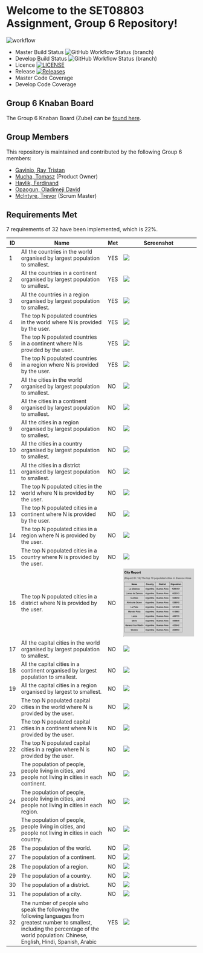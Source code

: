 # Welcome to the SET08803 Assignment, Group 6 Repository!

![workflow](https://github.com/xx00a/Group6/actions/workflows/main.yml/badge.svg)

- Master Build Status ![GitHub Workflow Status (branch)](https://img.shields.io/github/workflow/status/xx00a/Group6/Build%20for%20Group%206%20application/master)
- Develop Build Status ![GitHub Workflow Status (branch)](https://img.shields.io/github/workflow/status/xx00a/Group6/Build%20for%20Group%206%20application/develop)
- Licence [![LICENSE](https://img.shields.io/github/license/xx00a/Group6.svg?style=flat-square)](https://github.com/xx00a/Group6/blob/master/LICENSE)
- Release [![Releases](https://img.shields.io/github/release/xx00a/Group6/all.svg?style=flat-square)](https://github.com/xx00a/Group6/releases)
- Master Code Coverage
- Develop Code Coverage

## Group 6 Knaban Board
The Group 6 Knaban Board (Zube) can be [found here](https://zube.io/napier-151/group-6-project/w/workspace-1/kanban).

## Group Members
This repository is maintained and contributed by the following Group 6 members:

* [Gavinio, Ray Tristan](https://www.github.com/40522829)
* [Mucha, Tomasz](https://www.github.com/TomaszMuchaDev) (Product Owner)
* [Havlik, Ferdinand](https://www.github.com/fredy9669)
* [Opaogun, Oladimeji David](https://www.github.com/avison9)
* [Mclntyre, Trevor](https://www.github.com/xx00a) (Scrum Master)

## Requirements Met

7 requirements of 32 have been implemented, which is 22%.

| ID    | Name | Met | Screenshot |
|-------|------|--|------------|
| 1 |  All the countries in the world organised by largest population to smallest. | YES | ![](https://github.com/xx00a/Group6/blob/master/screenshots/ReportID_1.png?raw=true) |
| 2 |  All the countries in a continent organised by largest population to smallest. | YES | ![](https://github.com/xx00a/Group6/blob/master/screenshots/ReportID_2.png?raw=true) |
| 3 |  All the countries in a region organised by largest population to smallest. | YES | ![](https://github.com/xx00a/Group6/blob/master/screenshots/ReportID_3.png?raw=true) |
| 4 |  The top N populated countries in the world where N is provided by the user. | YES | ![](https://github.com/xx00a/Group6/blob/master/screenshots/ReportID_4.png?raw=true) |
| 5 |  The top N populated countries in a continent where N is provided by the user. | YES | ![](https://github.com/xx00a/Group6/blob/master/screenshots/ReportID_5.png?raw=true) |
| 6 |  The top N populated countries in a region where N is provided by the user. | YES | ![](https://github.com/xx00a/Group6/blob/master/screenshots/ReportID_6.png?raw=true) |
| 7 |  All the cities in the world organised by largest population to smallest. | NO | ![](https://github.com/xx00a/Group6/blob/master/screenshots/ReportID_7.png?raw=true) |
| 8 |  All the cities in a continent organised by largest population to smallest. | NO | ![](https://github.com/xx00a/Group6/blob/master/screenshots/ReportID_8.png?raw=true) |
| 9 |  All the cities in a region organised by largest population to smallest. | NO | ![](https://github.com/xx00a/Group6/blob/master/screenshots/ReportID_9.png?raw=true) |
| 10 |  All the cities in a country organised by largest population to smallest. | NO | ![](https://github.com/xx00a/Group6/blob/master/screenshots/ReportID_10.png?raw=true) |
| 11 |  All the cities in a district organised by largest population to smallest. | NO | ![](https://github.com/xx00a/Group6/blob/master/screenshots/ReportID_11.png?raw=true) |
| 12 |  The top N populated cities in the world where N is provided by the user. | NO | ![](https://github.com/xx00a/Group6/blob/master/screenshots/ReportID_12.png?raw=true) |
| 13 |  The top N populated cities in a continent where N is provided by the user. | NO | ![](https://github.com/xx00a/Group6/blob/master/screenshots/ReportID_13.png?raw=true) |
| 14 |  The top N populated cities in a region where N is provided by the user. | NO | ![](https://github.com/xx00a/Group6/blob/master/screenshots/ReportID_14.png?raw=true) |
| 15 |  The top N populated cities in a country where N is provided by the user. | NO | ![](https://github.com/xx00a/Group6/blob/master/screenshots/ReportID_15.png?raw=true) |
| 16 |  The top N populated cities in a district where N is provided by the user. | NO | ![](https://github.com/xx00a/Group6/blob/master/screenshots/ReportID_16.png?raw=true) |
| 17 |  All the capital cities in the world organised by largest population to smallest. | NO | ![](https://github.com/xx00a/Group6/blob/master/screenshots/ReportID_17.png?raw=true) |
| 18 |  All the capital cities in a continent organised by largest population to smallest. | NO | ![](https://github.com/xx00a/Group6/blob/master/screenshots/ReportID_18.png?raw=true) |
| 19 |  All the capital cities in a region organised by largest to smallest. | NO | ![](https://github.com/xx00a/Group6/blob/master/screenshots/ReportID_19.png?raw=true) |
| 20 |  The top N populated capital cities in the world where N is provided by the user. | NO | ![](https://github.com/xx00a/Group6/blob/master/screenshots/ReportID_20.png?raw=true) |
| 21 |  The top N populated capital cities in a continent where N is provided by the user. | NO | ![](https://github.com/xx00a/Group6/blob/master/screenshots/ReportID_21.png?raw=true) |
| 22 |  The top N populated capital cities in a region where N is provided by the user. | NO | ![](https://github.com/xx00a/Group6/blob/master/screenshots/ReportID_22.png?raw=true) |
| 23 |  The population of people, people living in cities, and people not living in cities in each continent. | NO | ![](https://github.com/xx00a/Group6/blob/master/screenshots/ReportID_23.png?raw=true) |
| 24 |  The population of people, people living in cities, and people not living in cities in each region. | NO | ![](https://github.com/xx00a/Group6/blob/master/screenshots/ReportID_24.png?raw=true) |
| 25 |  The population of people, people living in cities, and people not living in cities in each country. | NO | ![](https://github.com/xx00a/Group6/blob/master/screenshots/ReportID_25.png?raw=true) |
| 26 |  The population of the world. | NO | ![](https://github.com/xx00a/Group6/blob/master/screenshots/ReportID_26.png?raw=true) |
| 27 |  The population of a continent. | NO | ![](https://github.com/xx00a/Group6/blob/master/screenshots/ReportID_27.png?raw=true) |
| 28 |  The population of a region. | NO | ![](https://github.com/xx00a/Group6/blob/master/screenshots/ReportID_28.png?raw=true) |
| 29 |  The population of a country. | NO | ![](https://github.com/xx00a/Group6/blob/master/screenshots/ReportID_29.png?raw=true) |
| 30 |  The population of a district. | NO | ![](https://github.com/xx00a/Group6/blob/master/screenshots/ReportID_30.png?raw=true) |
| 31 |  The population of a city. | NO | ![](https://github.com/xx00a/Group6/blob/master/screenshots/ReportID_31.png?raw=true) |
| 32 |  The number of people who speak the following the following languages from greatest number to smallest, including the percentage of the world population: Chinese, English, Hindi, Spanish, Arabic | YES | ![](https://github.com/xx00a/Group6/blob/master/screenshots/ReportID_32.png?raw=true) |
